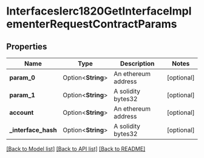 # InterfacesIerc1820GetInterfaceImplementerRequestContractParams

## Properties

Name | Type | Description | Notes
------------ | ------------- | ------------- | -------------
**param_0** | Option<**String**> | An ethereum address | [optional]
**param_1** | Option<**String**> | A solidity bytes32 | [optional]
**account** | Option<**String**> | An ethereum address | [optional]
**_interface_hash** | Option<**String**> | A solidity bytes32 | [optional]

[[Back to Model list]](../README.md#documentation-for-models) [[Back to API list]](../README.md#documentation-for-api-endpoints) [[Back to README]](../README.md)


